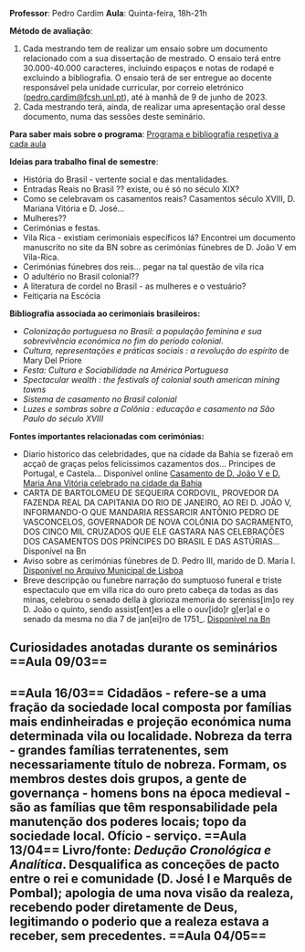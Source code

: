 **Professor**: Pedro Cardim
**Aula**: Quinta-feira, 18h-21h

**Método de avaliação**:
1. Cada mestrando tem de realizar um ensaio sobre um documento relacionado com a sua dissertação de mestrado. O ensaio terá entre 30.000-40.000 caracteres, incluindo espaços e notas de rodapé e excluindo a bibliografia. O ensaio terá de ser entregue ao docente responsável pela unidade curricular, por correio eletrónico (pedro.cardim@fcsh.unl.pt), até à manhã de 9 de junho de 2023.
2. Cada mestrando terá, ainda, de realizar uma apresentação oral desse documento, numa das sessões deste seminário.

**Para saber mais sobre o programa**: [Programa e bibliografia respetiva a cada aula](file:///C:/Users/maria/Downloads/PIP_Programa_avaliacao_bibliografia_2022-23%20(1).pdf)


**Ideias para trabalho final de semestre**:
- História do Brasil - vertente social e das mentalidades.
- Entradas Reais no Brasil ?? existe, ou é só no século XIX?
- Como se celebravam os casamentos reais? Casamentos século XVIII, D. Mariana Vitória e D. José...
- Mulheres??
- Cerimónias e festas.
- Vila Rica - existiam cerimoniais específicos lá? Encontrei um documento manuscrito no site da BN sobre as cerimónias fúnebres de D. João V em Vila-Rica. 
- Cerimónias fúnebres dos reis... pegar na tal questão de vila rica
-  O adultério no Brasil colonial??
- A literatura de cordel no Brasil - as mulheres e o vestuário?
- Feitiçaria na Escócia

**Bibliografia associada ao cerimoniais brasileiros:**
- *Colonização portuguesa no Brasil: a população feminina e sua sobrevivência económica no fim do período colonial*.
- *Cultura, representações e práticas sociais : a revolução do espírito* de Mary Del Priore
- *Festa: Cultura e Sociabilidade na América Portuguesa*
- *Spectacular wealth : the festivals of colonial south american mining towns*
- *Sistema de casamento no Brasil colonial*
- *Luzes e sombras sobre a Colônia : educação e casamento na São Paulo do século XVIII*

**Fontes importantes relacionadas com cerimónias:**
- Diario historico das celebridades, que na cidade da Bahia se fizeraõ em acçaõ de graças pelos felicissimos cazamentos dos... Principes de Portugal, e Castela... Disponível online [Casamento de D. João V e D. Maria Ana Vitória celebrado na cidade da Bahia](https://purl.pt/34477)
- CARTA DE BARTOLOMEU DE SEQUEIRA CORDOVIL, PROVEDOR DA FAZENDA REAL DA CAPITANIA DO RIO DE JANEIRO, AO REI D. JOÃO V, INFORMANDO-O QUE MANDARIA RESSARCIR ANTÓNIO PEDRO DE VASCONCELOS, GOVERNADOR DE NOVA COLÓNIA DO SACRAMENTO, DOS CINCO MIL CRUZADOS QUE ELE GASTARA NAS CELEBRAÇÕES DOS CASAMENTOS DOS PRÍNCIPES DO BRASIL E DAS ASTÚRIAS... Disponível na Bn
- Aviso sobre as cerimónias fúnebres de D. Pedro III, marido de D. Maria I. [Disponível no Arquivo Municipal de Lisboa](https://arquivomunicipal3.cm-lisboa.pt/x-arqweb/Result.aspx?id=1422344&type=PCD)
- Breve descripção ou funebre narração do sumptuoso funeral e triste espectaculo que em villa rica do ouro preto cabeça da todas as das minas, celebrou o senado della à glorioza memoria do sereniss[im]o rey D. João o quinto, sendo assist[ent]es a elle o ouv[ido]r g[er]al e o senado da mesma no dia 7 de jan[ei]ro de 1751_. [Disponível na Bn](https://purl.pt/31170)

**Curiosidades anotadas durante os seminários**
==Aula 09/03==
-
==Aula 16/03==
**Cidadãos** - refere-se a uma fração da sociedade local composta por famílias mais endinheiradas e projeção económica numa determinada vila ou localidade.
**Nobreza da terra** - grandes famílias terratenentes, sem necessariamente título de nobreza.
Formam, os membros destes dois grupos, a **gente de governança** - homens bons na época medieval - são as famílias que têm responsabilidade pela manutenção dos poderes locais; topo da sociedade local.
**Ofício** - serviço.
==Aula 13/04==
Livro/fonte: *Dedução Cronológica e Analítica*. Desqualifica as conceções de pacto entre o rei e comunidade (D. José I e Marquês de Pombal); apologia de uma nova visão da realeza, recebendo poder diretamente de Deus, legitimando o poderio que a realeza estava a receber, sem precedentes. 
==Aula 04/05==
- 



